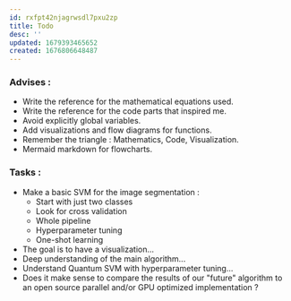 ```yaml
---
id: rxfpt42njagrwsdl7pxu2zp
title: Todo
desc: ''
updated: 1679393465652
created: 1676806648487
---
```

### Advises : 

- Write the reference for the mathematical equations used.
- Write the reference for the code parts that inspired me.
- Avoid explicitly global variables.
- Add visualizations and flow diagrams for functions.
- Remember the triangle : Mathematics, Code, Visualization.
- Mermaid markdown for flowcharts.

### Tasks :

- Make a basic SVM for the image segmentation :
    - Start with just two classes
    - Look for cross validation
    - Whole pipeline
    - Hyperparameter tuning
    - One-shot learning
- The goal is to have a visualization...
- Deep understanding of the main algorithm...
- Understand Quantum SVM with hyperparameter tuning...
- Does it make sense to compare the results of our "future" algorithm to an open source parallel and/or GPU optimized implementation ?